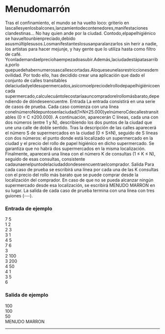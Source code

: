 # Menudomarrón

Tras el confinamiento, el mundo se ha vuelto loco: griterío en lascallesyenlosbalcones,lanzamientodecontenedores,manifestaciones clandestinas... No hay quien ande por la ciudad. Contodo,elpapelhigiénico se havueltounbienpreciado,debido asusmúltiplesusos.Losmanifestanteslosusanparalanzarlos sin herir a nadie, los artistas para hacer mejunje, y hay gente que lo utiliza hasta como filtro de café. Yconlademandaelpreciohaempezadoasubir.Además,laciudadestápatasarriba,porlo quepuedehabernumerosascallescortadas.Aloqueseunelasrestriccionesdemovilidad. Por todo ello, has decidido crear una aplicación que dado el conjunto de calles transitables delaciudadyeldesupermercados,asícomoelpreciodelrollodepapelhigiénicoencada supermercado,calculecuántolecostaríaauncompradorelrollomásbarato,dependiendo de dóndeseencuentre. Entrada La entrada consistirá en una serie de casos de prueba. Cada caso comienza con una línea conelnúmeroNdepuntosenlaciudad(1≤N≤25.000)yelnúmeroCdecallestransitables (0 ≤ C ≤200.000). A continuación, aparecerán C líneas, cada una con dos números (entre 1 y N), describiendo los dos puntos de la ciudad que une una calle de doble sentido. Tras la descripción de las calles aparecerá el número S de supermercados en la ciudad (0 ≤ S≤N), seguido de S líneas con dos números: el punto donde está localizado un supermercado en la ciudad y el precio del rollo de papel higiénico en dicho supermercado. Se garantiza que no habrá dos supermercados en la misma localización. Finalmente, aparecerá una línea con el número K de consultas (1 ≤ K ≤ N), seguido de esas consultas, consistente cadaunaenelpuntodelaciudaddondeseencuentraelcomprador. Salida Para cada caso de prueba se escribirá una línea por cada una de las K consultas con el precio del rollo más barato que se puede comprar desde la localización del comprador. En caso de que no se pueda alcanzar ningún supermercado desde esa localización, se escribirá MENUDO MARRON en su lugar. La salida de cada caso de prueba termina con una línea con tres guiones (---).

### Entrada de ejemplo

7 5  
1 2  
2 3  
3 1  
4 5  
7 6  
3  
2 100  
3 200  
4 50  
4 1  
3 5  
6

### Salida de ejemplo

100  
100  
50  
MENUDO MARRON

---
